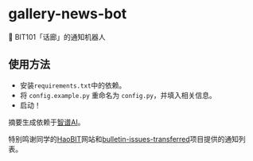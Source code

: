 <!--
 * @Author: flwfdd
 * @Date: 2023-10-27 14:20:45
 * @LastEditTime: 2023-10-28 00:55:46
 * @Description: _(:з」∠)_
-->
# gallery-news-bot
📢 BIT101「话廊」的通知机器人

## 使用方法

* 安装`requirements.txt`中的依赖。
* 将 `config.example.py` 重命名为 `config.py`，并填入相关信息。
* 启动！

摘要生成依赖于[智谱AI](https://www.zhipuai.cn/)。

特别鸣谢同学的[HaoBIT](https://haobit.top/)网站和[bulletin-issues-transferred](https://github.com/YDX-2147483647/bulletin-issues-transferred)项目提供的通知列表。